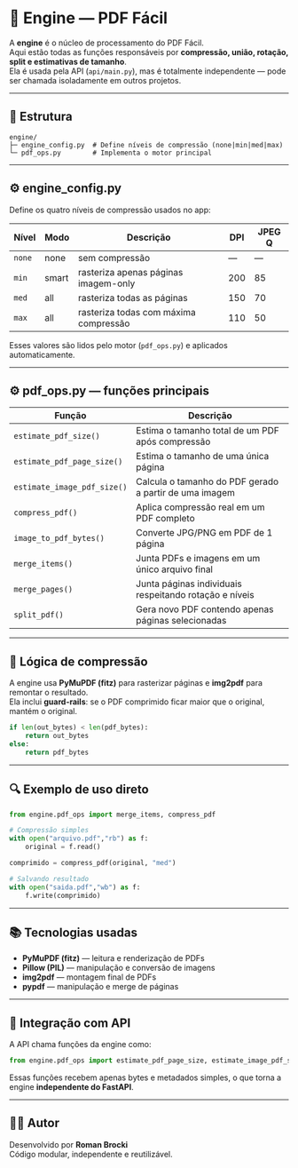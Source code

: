 # 🧠 Engine — PDF Fácil

A **engine** é o núcleo de processamento do PDF Fácil.  
Aqui estão todas as funções responsáveis por **compressão, união, rotação, split e estimativas de tamanho**.  
Ela é usada pela API (`api/main.py`), mas é totalmente independente — pode ser chamada isoladamente em outros projetos.

---

## 📁 Estrutura

```
engine/
├─ engine_config.py  # Define níveis de compressão (none|min|med|max)
└─ pdf_ops.py        # Implementa o motor principal
```

---

## ⚙️ engine_config.py

Define os quatro níveis de compressão usados no app:

| Nível | Modo | Descrição | DPI | JPEG Q |
|-------|------|------------|-----|---------|
| `none` | none | sem compressão | — | — |
| `min`  | smart | rasteriza apenas páginas imagem-only | 200 | 85 |
| `med`  | all | rasteriza todas as páginas | 150 | 70 |
| `max`  | all | rasteriza todas com máxima compressão | 110 | 50 |

Esses valores são lidos pelo motor (`pdf_ops.py`) e aplicados automaticamente.

---

## ⚙️ pdf_ops.py — funções principais

| Função | Descrição |
|---------|------------|
| `estimate_pdf_size()` | Estima o tamanho total de um PDF após compressão |
| `estimate_pdf_page_size()` | Estima o tamanho de uma única página |
| `estimate_image_pdf_size()` | Calcula o tamanho do PDF gerado a partir de uma imagem |
| `compress_pdf()` | Aplica compressão real em um PDF completo |
| `image_to_pdf_bytes()` | Converte JPG/PNG em PDF de 1 página |
| `merge_items()` | Junta PDFs e imagens em um único arquivo final |
| `merge_pages()` | Junta páginas individuais respeitando rotação e níveis |
| `split_pdf()` | Gera novo PDF contendo apenas páginas selecionadas |

---

## 🧠 Lógica de compressão

A engine usa **PyMuPDF (fitz)** para rasterizar páginas e **img2pdf** para remontar o resultado.  
Ela inclui **guard-rails**: se o PDF comprimido ficar maior que o original, mantém o original.

```python
if len(out_bytes) < len(pdf_bytes):
    return out_bytes
else:
    return pdf_bytes
```

---

## 🔍 Exemplo de uso direto

```python
from engine.pdf_ops import merge_items, compress_pdf

# Compressão simples
with open("arquivo.pdf","rb") as f:
    original = f.read()

comprimido = compress_pdf(original, "med")

# Salvando resultado
with open("saida.pdf","wb") as f:
    f.write(comprimido)
```

---

## 📚 Tecnologias usadas

- **PyMuPDF (fitz)** — leitura e renderização de PDFs  
- **Pillow (PIL)** — manipulação e conversão de imagens  
- **img2pdf** — montagem final de PDFs  
- **pypdf** — manipulação e merge de páginas

---

## 🔗 Integração com API

A API chama funções da engine como:

```python
from engine.pdf_ops import estimate_pdf_page_size, estimate_image_pdf_size, merge_pages
```

Essas funções recebem apenas bytes e metadados simples, o que torna a engine **independente do FastAPI**.

---

## 👨‍💻 Autor

Desenvolvido por **Roman Brocki**  
Código modular, independente e reutilizável.
